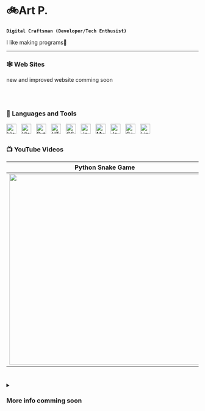 # 🚲Art P.

**`Digital Craftsman (Developer/Tech Enthusist)`**

I like making programs🚀 

---
### 🕸️ Web Sites
new and improved website comming soon

</br>

#
### 🧰 Languages and Tools

<img align="left" alt="Visual Studio" width="26px" src="https://cdn.jsdelivr.net/gh/devicons/devicon/icons/visualstudio/visualstudio-plain.svg" style="padding-right:10px;" title="Visual Studio"/>
<img align="left" alt="Visual Studio Code" width="26px" src="https://cdn.jsdelivr.net/gh/devicons/devicon/icons/vscode/vscode-original.svg" style="padding-right:10px;" title="Visual Studio Code"/>
<img align="left" alt="Python" width="26px" src="https://cdn.jsdelivr.net/gh/devicons/devicon/icons/python/python-original.svg" style="padding-right:10px;" title="Python" />
<img align="left" alt="HTML5" width="26px" src="https://cdn.jsdelivr.net/gh/devicons/devicon/icons/html5/html5-original.svg" style="padding-right:10px;" title="HTML5" />
<img align="left" alt="CSS3" width="26px" src="https://cdn.jsdelivr.net/gh/devicons/devicon/icons/css3/css3-original.svg" style="padding-right:10px;" title="CSS3" /> 
<img align="left" alt="JavaScript" width="26px" src="https://cdn.jsdelivr.net/gh/devicons/devicon/icons/javascript/javascript-original.svg" style="padding-right:10px;" title="JavaScript" />
<img align="left" alt="MySQL" width="26px" src="https://cdn.jsdelivr.net/gh/devicons/devicon/icons/mysql/mysql-original.svg" style="padding-right:10px;" title="MySQL" />
<img align="left" alt="Java" width="26px" src="https://cdn.jsdelivr.net/gh/devicons/devicon/icons/java/java-original.svg" style="padding-right:10px;" title="Java" />
<img align="left" alt="C++" width="26px" src="https://cdn.jsdelivr.net/gh/devicons/devicon/icons/cplusplus/cplusplus-original.svg" style="padding-right:10px;" title="C++" />
<img align="left" alt="Linux" width="26px" src="https://cdn.jsdelivr.net/gh/devicons/devicon/icons/linux/linux-original.svg" style="padding-right:10px;" title="Linux" />
<br/>

#

### 📺 YouTube Videos

| Python Snake Game | C++ Snake Game |
|:-----------------:|:--------------:|
|[<img src="https://img.youtube.com/vi/EuaQ19jOen4/0.jpg" width="500em">](https://www.youtube.com/watch?v=EuaQ19jOen4)|[<img src="https://img.youtube.com/vi/3dx6hMa7hYY/0.jpg" width="500em">](https://www.youtube.com/watch?v=3dx6hMa7hYY)|


<!--
implement below once status improves

![Arts's GitHub stats](https://github-readme-stats.vercel.app/api?username=apalm87&theme=dark&show_icons=true)
-->

#

<details>
  <summary><h3>More info comming soon</h3></summary>


<!---
apalm87/apalm87 is a ✨ special ✨ repository because its `README.md` (this file) appears on your GitHub profile.
You can click the Preview link to take a look at your changes.
--->
